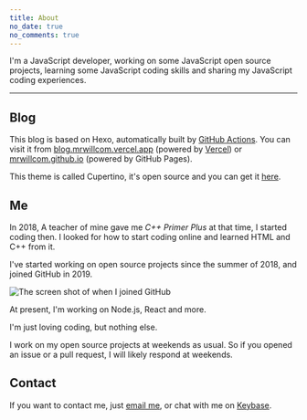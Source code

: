 ```yaml
---
title: About
no_date: true
no_comments: true
---
```


<div id="cmd-no-date" class="theme-command"></div>

I'm a JavaScript developer, working on some JavaScript open source projects, learning some JavaScript coding skills and sharing my JavaScript coding experiences.

---

## Blog

This blog is based on Hexo, automatically built by [GitHub Actions](https://github.com/MrWillCom/MrWillCom.github.io/blob/master/.github/workflows/blog-builder.yml). You can visit it from [blog.mrwillcom.vercel.app](https://blog.mrwillcom.vercel.app/) (powered by [Vercel](https://vercel.com/)) or [mrwillcom.github.io](https://mrwillcom.github.io/) (powered by GitHub Pages).

This theme is called Cupertino, it's open source and you can get it [here](https://github.com/MrWillCom/hexo-theme-cupertino).

## Me

In 2018, A teacher of mine gave me _C++ Primer Plus_ at that time, I started coding then. I looked for how to start coding online and learned HTML and C++ from it.

I've started working on open source projects since the summer of 2018, and joined GitHub in 2019.

![The screen shot of when I joined GitHub](/img/000000.png)

At present, I'm working on Node.js, React and more.

I'm just loving coding, but nothing else.

I work on my open source projects at weekends as usual. So if you opened an issue or a pull request, I will likely respond at weekends.

## Contact

If you want to contact me, just [email me](mailto:mr.will.com@outlook.com), or chat with me on [Keybase](https://keybase.io/mrwillcom).
